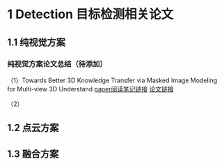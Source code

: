 # 1 Detection  目标检测相关论文
## 1.1 纯视觉方案

### 纯视觉方案论文总结（待添加）

（1）Towards Better 3D Knowledge Transfer via Masked Image Modeling for Multi-view 3D Understand 
[paper阅读笔记链接](https://blog.csdn.net/ZhouMachine_learning/article/details/129813148)
[论文链接](./3DDetection/Towards%20Better%203D%20Knowledge%20Transfer%20via%20Masked%20Image%20Modeling%20for.pdf)

（2）

## 1.2 点云方案

## 1.3 融合方案
